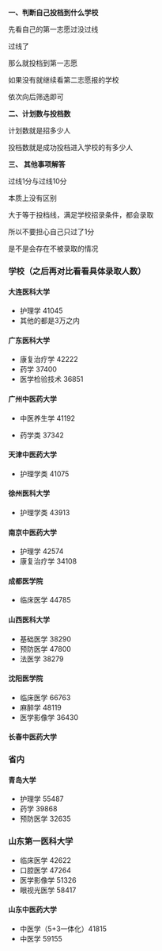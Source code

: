 **一、判断自己投档到什么学校**

先看自己的第一志愿过没过线

过线了

那么就投档到第一志愿

如果没有就继续看第二志愿报的学校

依次向后筛选即可



 **二、计划数与投档数** 

计划数就是招多少人

投档数就是成功投档进入学校的有多少人



**三、 其他事项解答** 

过线1分与过线10分

本质上没有区别

大于等于投档线，满足学校招录条件，都会录取

所以不要担心自己只过了1分

是不是会存在不被录取的情况



### 学校（之后再对比看看具体录取人数）

#### 大连医科大学

- 护理学     41045
- 其他的都是3万之内 

#### 广东医科大学

- 康复治疗学 42222
- 药学 37400
- 医学检验技术 36851

#### 广州中医药大学

- 中医养生学 41192

- 药学类 37342

#### 天津中医药大学

- 护理学类 41075

#### 徐州医科大学

- 护理学类 43913

#### 南京中医药大学

- 护理学 42574
- 康复治疗学 34108

#### 成都医学院

- 临床医学 44785

#### 山西医科大学

- 基础医学 38290
- 预防医学 47800
- 法医学 38279

#### 沈阳医学院

- 临床医学 66763
- 麻醉学 48119
- 医学影像学 36430

#### 长春中医药大学



### 省内

#### 青岛大学

- 护理学 55487
- 药学 39868
- 预防医学 32635

### 山东第一医科大学

- 临床医学 42622
- 口腔医学 47264
- 医学影像学 51326
- 眼视光医学 58417

#### 山东中医药大学

- 中医学（5+3一体化）41815
- 中医学 59155







